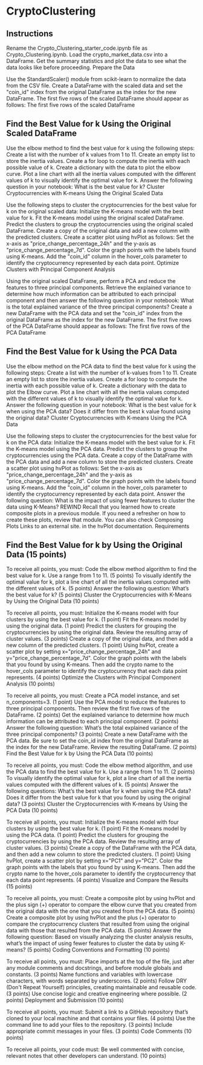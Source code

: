 # CryptoClustering

## Instructions

Rename the Crypto_Clustering_starter_code.ipynb file as Crypto_Clustering.ipynb.
Load the crypto_market_data.csv into a DataFrame.
Get the summary statistics and plot the data to see what the data looks like before proceeding.
Prepare the Data

Use the StandardScaler() module from scikit-learn to normalize the data from the CSV file.
Create a DataFrame with the scaled data and set the "coin_id" index from the original DataFrame as the index for the new DataFrame.
The first five rows of the scaled DataFrame should appear as follows:
The first five rows of the scaled DataFrame

## Find the Best Value for k Using the Original Scaled DataFrame

Use the elbow method to find the best value for k using the following steps:
Create a list with the number of k values from 1 to 11.
Create an empty list to store the inertia values.
Create a for loop to compute the inertia with each possible value of k.
Create a dictionary with the data to plot the elbow curve.
Plot a line chart with all the inertia values computed with the different values of k to visually identify the optimal value for k.
Answer the following question in your notebook: What is the best value for k?
Cluster Cryptocurrencies with K-means Using the Original Scaled Data

Use the following steps to cluster the cryptocurrencies for the best value for k on the original scaled data:
Initialize the K-means model with the best value for k.
Fit the K-means model using the original scaled DataFrame.
Predict the clusters to group the cryptocurrencies using the original scaled DataFrame.
Create a copy of the original data and add a new column with the predicted clusters.
Create a scatter plot using hvPlot as follows:
Set the x-axis as "price_change_percentage_24h" and the y-axis as "price_change_percentage_7d".
Color the graph points with the labels found using K-means.
Add the "coin_id" column in the hover_cols parameter to identify the cryptocurrency represented by each data point.
Optimize Clusters with Principal Component Analysis

Using the original scaled DataFrame, perform a PCA and reduce the features to three principal components.
Retrieve the explained variance to determine how much information can be attributed to each principal component and then answer the following question in your notebook:
What is the total explained variance of the three principal components?
Create a new DataFrame with the PCA data and set the "coin_id" index from the original DataFrame as the index for the new DataFrame.
The first five rows of the PCA DataFrame should appear as follows:
The first five rows of the PCA DataFrame

## Find the Best Value for k Using the PCA Data

Use the elbow method on the PCA data to find the best value for k using the following steps:
Create a list with the number of k-values from 1 to 11.
Create an empty list to store the inertia values.
Create a for loop to compute the inertia with each possible value of k.
Create a dictionary with the data to plot the Elbow curve.
Plot a line chart with all the inertia values computed with the different values of k to visually identify the optimal value for k.
Answer the following question in your notebook:
What is the best value for k when using the PCA data?
Does it differ from the best k value found using the original data?
Cluster Cryptocurrencies with K-means Using the PCA Data

Use the following steps to cluster the cryptocurrencies for the best value for k on the PCA data:
Initialize the K-means model with the best value for k.
Fit the K-means model using the PCA data.
Predict the clusters to group the cryptocurrencies using the PCA data.
Create a copy of the DataFrame with the PCA data and add a new column to store the predicted clusters.
Create a scatter plot using hvPlot as follows:
Set the x-axis as "price_change_percentage_24h" and the y-axis as "price_change_percentage_7d".
Color the graph points with the labels found using K-means.
Add the "coin_id" column in the hover_cols parameter to identify the cryptocurrency represented by each data point.
Answer the following question:
What is the impact of using fewer features to cluster the data using K-Means?
REWIND
Recall that you learned how to create composite plots in a previous module. If you need a refresher on how to create these plots, review that module. You can also check Composing Plots Links to an external site. in the hvPlot documentation.
Requirements

## Find the Best Value for k by Using the Original Data (15 points)

To receive all points, you must:
Code the elbow method algorithm to find the best value for k. Use a range from 1 to 11. (5 points)
To visually identify the optimal value for k, plot a line chart of all the inertia values computed with the different values of k. (5 points)
Answer the following question: What’s the best value for k? (5 points)
Cluster the Cryptocurrencies with K-Means by Using the Original Data (10 points)

To receive all points, you must:
Initialize the K-means model with four clusters by using the best value for k. (1 point)
Fit the K-means model by using the original data. (1 point)
Predict the clusters for grouping the cryptocurrencies by using the original data. Review the resulting array of cluster values. (3 points)
Create a copy of the original data, and then add a new column of the predicted clusters. (1 point)
Using hvPlot, create a scatter plot by setting x="price_change_percentage_24h" and y="price_change_percentage_7d". Color the graph points with the labels that you found by using K-means. Then add the crypto name to the hover_cols parameter to identify the cryptocurrency that each data point represents. (4 points)
Optimize the Clusters with Principal Component Analysis (10 points)

To receive all points, you must:
Create a PCA model instance, and set n_components=3. (1 point)
Use the PCA model to reduce the features to three principal components. Then review the first five rows of the DataFrame. (2 points)
Get the explained variance to determine how much information can be attributed to each principal component. (2 points)
Answer the following question: What’s the total explained variance of the three principal components? (3 points)
Create a new DataFrame with the PCA data. Be sure to set the coin_id index from the original DataFrame as the index for the new DataFrame. Review the resulting DataFrame. (2 points)
Find the Best Value for k by Using the PCA Data (10 points)

To receive all points, you must:
Code the elbow method algorithm, and use the PCA data to find the best value for k. Use a range from 1 to 11. (2 points)
To visually identify the optimal value for k, plot a line chart of all the inertia values computed with the different values of k. (5 points)
Answer the following questions: What’s the best value for k when using the PCA data? Does it differ from the best value for k that you found by using the original data? (3 points)
Cluster the Cryptocurrencies with K-means by Using the PCA Data (10 points)

To receive all points, you must:
Initialize the K-means model with four clusters by using the best value for k. (1 point)
Fit the K-means model by using the PCA data. (1 point)
Predict the clusters for grouping the cryptocurrencies by using the PCA data. Review the resulting array of cluster values. (3 points)
Create a copy of the DataFrame with the PCA data, and then add a new column to store the predicted clusters. (1 point)
Using hvPlot, create a scatter plot by setting x="PC1" and y="PC2". Color the graph points with the labels that you found by using K-means. Then add the crypto name to the hover_cols parameter to identify the cryptocurrency that each data point represents. (4 points)
Visualize and Compare the Results (15 points)

To receive all points, you must:
Create a composite plot by using hvPlot and the plus sign (+) operator to compare the elbow curve that you created from the original data with the one that you created from the PCA data. (5 points)
Create a composite plot by using hvPlot and the plus (+) operator to compare the cryptocurrency clusters that resulted from using the original data with those that resulted from the PCA data. (5 points)
Answer the following question: Based on visually analyzing the cluster analysis results, what’s the impact of using fewer features to cluster the data by using K-means? (5 points)
Coding Conventions and Formatting (10 points)

To receive all points, you must:
Place imports at the top of the file, just after any module comments and docstrings, and before module globals and constants. (3 points)
Name functions and variables with lowercase characters, with words separated by underscores. (2 points)
Follow DRY (Don't Repeat Yourself) principles, creating maintainable and reusable code. (3 points)
Use concise logic and creative engineering where possible. (2 points)
Deployment and Submission (10 points)

To receive all points, you must:
Submit a link to a GitHub repository that’s cloned to your local machine and that contains your files. (4 points)
Use the command line to add your files to the repository. (3 points)
Include appropriate commit messages in your files. (3 points)
Code Comments (10 points)

To receive all points, your code must:
Be well commented with concise, relevant notes that other developers can understand. (10 points)
